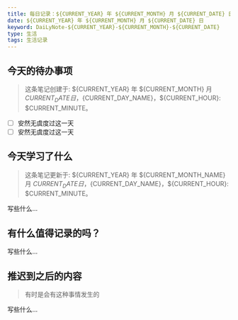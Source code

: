 ```yaml
---
title: 每日记录：${CURRENT_YEAR} 年 ${CURRENT_MONTH} 月 ${CURRENT_DATE} 日
date: ${CURRENT_YEAR} 年 ${CURRENT_MONTH} 月 ${CURRENT_DATE} 日
keyword: DaiLyNote-${CURRENT_YEAR}-${CURRENT_MONTH}-${CURRENT_DATE}
type: 生活
tags: 生活记录
---
```


## 今天的待办事项

> 这条笔记创建于: ${CURRENT_YEAR} 年 ${CURRENT_MONTH} 月 ${CURRENT_DATE} 日，${CURRENT_DAY_NAME}，${CURRENT_HOUR}: $CURRENT_MINUTE。

- [ ] 安然无虞度过这一天
- [ ] 安然无虞度过这一天

## 今天学习了什么

> 这条笔记更新于: ${CURRENT_YEAR} 年 ${CURRENT_MONTH_NAME} 月 ${CURRENT_DATE} 日，${CURRENT_DAY_NAME}，${CURRENT_HOUR}: $CURRENT_MINUTE。

写些什么...

## 有什么值得记录的吗？

写些什么...

## 推迟到之后的内容

> 有时是会有这种事情发生的

写些什么...
